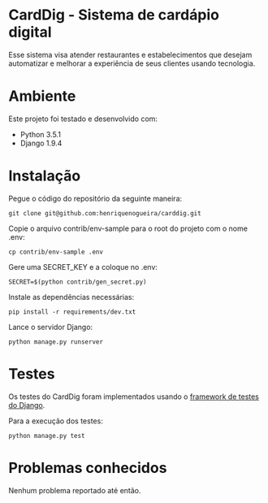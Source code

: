 CardDig - Sistema de cardápio digital
=====================================

Esse sistema visa atender restaurantes e estabelecimentos que desejam automatizar
e melhorar a experiência de seus clientes usando tecnologia.

Ambiente
========

Este projeto foi testado e desenvolvido com:
* Python 3.5.1
* Django 1.9.4

Instalação
==========

Pegue o código do repositório da seguinte maneira:

    git clone git@github.com:henriquenogueira/carddig.git

Copie o arquivo contrib/env-sample para o root do projeto com o nome .env:

    cp contrib/env-sample .env

Gere uma SECRET_KEY e a coloque no .env:

    SECRET=$(python contrib/gen_secret.py)

Instale as dependências necessárias:

    pip install -r requirements/dev.txt

Lance o servidor Django:

    python manage.py runserver

Testes
======

Os testes do CardDig foram implementados usando o
[framework de testes do Django](https://docs.djangoproject.com/en/1.9/topics/testing/overview/).

Para a execução dos testes:

    python manage.py test

Problemas conhecidos
====================

Nenhum problema reportado até então.
